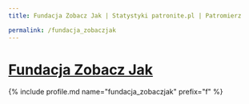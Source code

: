 ```yaml
---
title: Fundacja Zobacz Jak | Statystyki patronite.pl | Patromierz

permalink: /fundacja_zobaczjak
---
```


# [Fundacja Zobacz Jak](https://patronite.pl/fundacja_zobaczjak)

{% include profile.md name="fundacja_zobaczjak" prefix="f" %}
